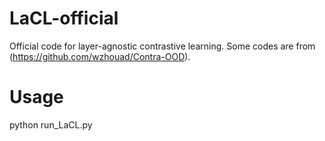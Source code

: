 # LaCL-official
Official code for layer-agnostic contrastive learning.
Some codes are from (https://github.com/wzhouad/Contra-OOD).


# Usage
python run_LaCL.py
